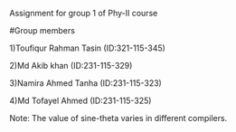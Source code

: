 Assignment for group 1 of Phy-II course


#Group members

1)Toufiqur Rahman Tasin (ID:321-115-345)

2)Md Akib khan (ID:231-115-329)

3)Namira Ahmed Tanha (ID:231-115-323)

4)Md Tofayel Ahmed (ID:231-115-325)


Note: The value of sine-theta varies in different compilers.
